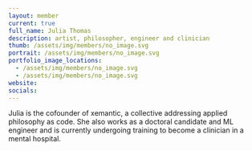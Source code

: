 ```yaml
---
layout: member
current: true
full_name: Julia Thomas
description: artist, philosopher, engineer and clinician
thumb: /assets/img/members/no_image.svg
portrait: /assets/img/members/no_image.svg
portfolio_image_locations:
  - /assets/img/members/no_image.svg
  - /assets/img/members/no_image.svg
website: 
socials: 
---
```

Julia is the cofounder of xemantic, a collective addressing applied philosophy as code. She also works as a doctoral candidate and ML engineer and is currently undergoing training to become a clinician in a mental hospital.